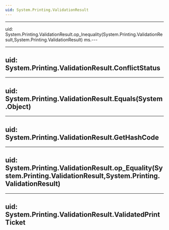 ```yaml
---
uid: System.Printing.ValidationResult
---
```


---
uid: System.Printing.ValidationResult.op_Inequality(System.Printing.ValidationResult,System.Printing.ValidationResult)
ms.---

---
uid: System.Printing.ValidationResult.ConflictStatus
---

---
uid: System.Printing.ValidationResult.Equals(System.Object)
---

---
uid: System.Printing.ValidationResult.GetHashCode
---

---
uid: System.Printing.ValidationResult.op_Equality(System.Printing.ValidationResult,System.Printing.ValidationResult)
---

---
uid: System.Printing.ValidationResult.ValidatedPrintTicket
---
